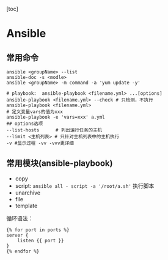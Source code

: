 [toc]

# Ansible



## 常用命令



```shell
ansible <groupName> --list
ansible-doc -s <modle>
ansible <groupName> -m command -a 'yum update -y'

# playbook:  ansible-playbook <filename.yml> ...[options]
ansible-playbook <filename.yml> --check # 只检测，不执行
ansible-playbook <filename.yml>
# 定义变量vars的值为xxx
ansible-playbook -e 'vars=xxx' a.yml
## options选项
--list-hosts      # 列出运行任务的主机
--limit <主机列表> # 只针对主机列表中的主机执行
-v #显示过程 -vv -vvv更详细
```



## 常用模块(ansible-playbook)

- copy
- script: `ansible all - script -a '/root/a.sh'` 执行脚本
- unarchive
- file
- template



循环语法：

```j2
{% for port in ports %}
server {
    listen {{ port }}
}
{% endfor %}

```

